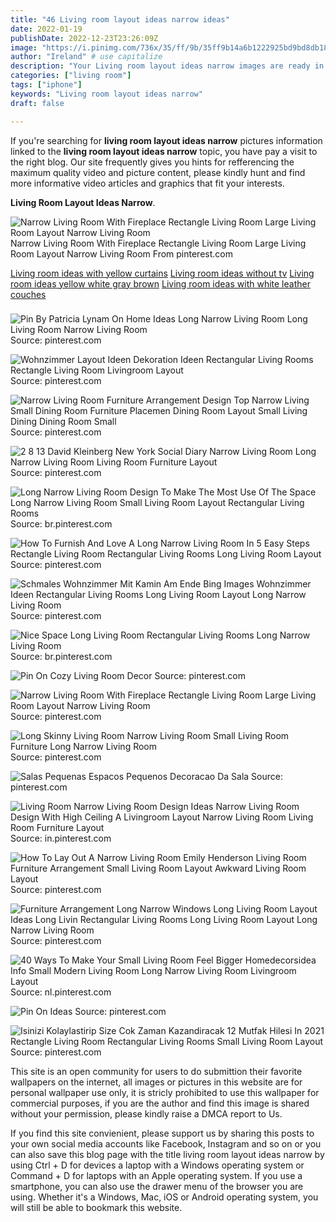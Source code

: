 ```yaml
---
title: "46 Living room layout ideas narrow ideas"
date: 2022-01-19
publishDate: 2022-12-23T23:26:09Z
image: "https://i.pinimg.com/736x/35/ff/9b/35ff9b14a6b1222925bd9bd8db18a4f1.jpg"
author: "Ireland" # use capitalize
description: "Your Living room layout ideas narrow images are ready in this website. Living room layout ideas narrow are a topic that is being searched for and liked by netizens now. You can Find and Download the Living room layout ideas narrow files here. Download all free photos."
categories: ["living room"]
tags: ["iphone"]
keywords: "Living room layout ideas narrow"
draft: false

---
```


If you're searching for **living room layout ideas narrow** pictures information linked to the **living room layout ideas narrow** topic, you have pay a visit to the right  blog.  Our site frequently  gives you  hints  for refferencing  the maximum  quality video and picture  content, please kindly hunt and find more informative video articles and graphics  that fit your interests.

**Living Room Layout Ideas Narrow**. 

![Narrow Living Room With Fireplace Rectangle Living Room Large Living Room Layout Narrow Living Room](https://i.pinimg.com/736x/29/6c/72/296c72fda87fe57d915962c27ac81750--long-livingroom-furniture-layout.jpg "Narrow Living Room With Fireplace Rectangle Living Room Large Living Room Layout Narrow Living Room")
Narrow Living Room With Fireplace Rectangle Living Room Large Living Room Layout Narrow Living Room From pinterest.com

[Living room ideas with yellow curtains](/living-room-ideas-with-yellow-curtains/)
[Living room ideas without tv](/living-room-ideas-without-tv/)
[Living room ideas yellow white gray brown](/living-room-ideas-yellow-white-gray-brown/)
[Living room ideas with white leather couches](/living-room-ideas-with-white-leather-couches/)



### 

 


![Pin By Patricia Lynam On Home Ideas Long Narrow Living Room Long Living Room Narrow Living Room](https://i.pinimg.com/originals/bf/f5/a3/bff5a3da2d98c0a8b6122494f9b8f6ea.jpg "Pin By Patricia Lynam On Home Ideas Long Narrow Living Room Long Living Room Narrow Living Room")
Source: pinterest.com

 

![Wohnzimmer Layout Ideen Dekoration Ideen Rectangular Living Rooms Rectangle Living Room Livingroom Layout](https://i.pinimg.com/736x/50/e6/3b/50e63bcf43052c16a5764fab9b021a82.jpg "Wohnzimmer Layout Ideen Dekoration Ideen Rectangular Living Rooms Rectangle Living Room Livingroom Layout")
Source: pinterest.com

 

![Narrow Living Room Furniture Arrangement Design Top Narrow Living Small Dining Room Furniture Placemen Dining Room Layout Small Living Dining Dining Room Small](https://i.pinimg.com/originals/29/fe/95/29fe9536d3a3da68e9318482c0c5604e.jpg "Narrow Living Room Furniture Arrangement Design Top Narrow Living Small Dining Room Furniture Placemen Dining Room Layout Small Living Dining Dining Room Small")
Source: pinterest.com

 

![2 8 13 David Kleinberg New York Social Diary Narrow Living Room Long Narrow Living Room Living Room Furniture Layout](https://i.pinimg.com/originals/65/ff/15/65ff15bb1d7ce5f3913f0214a1690fcc.jpg "2 8 13 David Kleinberg New York Social Diary Narrow Living Room Long Narrow Living Room Living Room Furniture Layout")
Source: pinterest.com

 

![Long Narrow Living Room Design To Make The Most Use Of The Space Long Narrow Living Room Small Living Room Layout Rectangular Living Rooms](https://i.pinimg.com/originals/74/6f/43/746f4383ab9cb5e89c0b5eab400ddc01.jpg "Long Narrow Living Room Design To Make The Most Use Of The Space Long Narrow Living Room Small Living Room Layout Rectangular Living Rooms")
Source: br.pinterest.com

 

![How To Furnish And Love A Long Narrow Living Room In 5 Easy Steps Rectangle Living Room Rectangular Living Rooms Long Living Room Layout](https://i.pinimg.com/736x/7a/30/91/7a30915a7f8887e0bdc832fdc16bfae3--long-rectangle-living-room-layout-long-narrow-family-room.jpg "How To Furnish And Love A Long Narrow Living Room In 5 Easy Steps Rectangle Living Room Rectangular Living Rooms Long Living Room Layout")
Source: pinterest.com

 

![Schmales Wohnzimmer Mit Kamin Am Ende Bing Images Wohnzimmer Ideen Rectangular Living Rooms Long Living Room Layout Long Narrow Living Room](https://i.pinimg.com/564x/4e/2d/71/4e2d7158c45e104d484ee709a9e121d7.jpg "Schmales Wohnzimmer Mit Kamin Am Ende Bing Images Wohnzimmer Ideen Rectangular Living Rooms Long Living Room Layout Long Narrow Living Room")
Source: pinterest.com

 

![Nice Space Long Living Room Rectangular Living Rooms Long Narrow Living Room](https://i.pinimg.com/originals/f2/94/80/f294805966d4326806ce46021da3b2d4.jpg "Nice Space Long Living Room Rectangular Living Rooms Long Narrow Living Room")
Source: br.pinterest.com

 

![Pin On Cozy Living Room Decor](https://i.pinimg.com/564x/cb/2e/d6/cb2ed6a187a0501bbb6150910b6de604--yellow-couch-decor-ideas.jpg "Pin On Cozy Living Room Decor")
Source: pinterest.com

 

![Narrow Living Room With Fireplace Rectangle Living Room Large Living Room Layout Narrow Living Room](https://i.pinimg.com/736x/29/6c/72/296c72fda87fe57d915962c27ac81750--long-livingroom-furniture-layout.jpg "Narrow Living Room With Fireplace Rectangle Living Room Large Living Room Layout Narrow Living Room")
Source: pinterest.com

 

![Long Skinny Living Room Narrow Living Room Small Living Room Furniture Long Narrow Living Room](https://i.pinimg.com/originals/7e/b6/23/7eb623a36ae56ac294d5a6a39f4a6257.jpg "Long Skinny Living Room Narrow Living Room Small Living Room Furniture Long Narrow Living Room")
Source: pinterest.com

 

![Salas Pequenas Espacos Pequenos Decoracao Da Sala](https://i.pinimg.com/originals/72/0a/6b/720a6b08074be2fb01e27081e1afe316.jpg "Salas Pequenas Espacos Pequenos Decoracao Da Sala")
Source: pinterest.com

 

![Living Room Narrow Living Room Design Ideas Narrow Living Room Design With High Ceiling A Livingroom Layout Narrow Living Room Living Room Furniture Layout](https://i.pinimg.com/originals/72/60/d8/7260d829fa56174f89d9480df952750d.jpg "Living Room Narrow Living Room Design Ideas Narrow Living Room Design With High Ceiling A Livingroom Layout Narrow Living Room Living Room Furniture Layout")
Source: in.pinterest.com

 

![How To Lay Out A Narrow Living Room Emily Henderson Living Room Furniture Arrangement Small Living Room Layout Awkward Living Room Layout](https://i.pinimg.com/originals/ed/de/12/edde12519d7375ff9055545cb27d0212.jpg "How To Lay Out A Narrow Living Room Emily Henderson Living Room Furniture Arrangement Small Living Room Layout Awkward Living Room Layout")
Source: pinterest.com

 

![Furniture Arrangement Long Narrow Windows Long Living Room Layout Ideas Long Livin Rectangular Living Rooms Long Living Room Layout Long Narrow Living Room](https://i.pinimg.com/originals/3a/85/07/3a8507184cfd88270dba4f7807badcdc.jpg "Furniture Arrangement Long Narrow Windows Long Living Room Layout Ideas Long Livin Rectangular Living Rooms Long Living Room Layout Long Narrow Living Room")
Source: pinterest.com

 

![40 Ways To Make Your Small Living Room Feel Bigger Homedecorsidea Info Small Modern Living Room Long Narrow Living Room Livingroom Layout](https://i.pinimg.com/originals/65/25/70/6525700d0794a6630564964a7e400bc7.jpg "40 Ways To Make Your Small Living Room Feel Bigger Homedecorsidea Info Small Modern Living Room Long Narrow Living Room Livingroom Layout")
Source: nl.pinterest.com

 

![Pin On Ideas](https://i.pinimg.com/originals/b9/8a/c9/b98ac94b111c2469e431a6dea63e1600.jpg "Pin On Ideas")
Source: pinterest.com

 

![Isinizi Kolaylastirip Size Cok Zaman Kazandiracak 12 Mutfak Hilesi In 2021 Rectangle Living Room Rectangular Living Rooms Small Living Room Layout](https://i.pinimg.com/736x/35/ff/9b/35ff9b14a6b1222925bd9bd8db18a4f1.jpg "Isinizi Kolaylastirip Size Cok Zaman Kazandiracak 12 Mutfak Hilesi In 2021 Rectangle Living Room Rectangular Living Rooms Small Living Room Layout")
Source: pinterest.com

 

This site is an open community for users to do submittion their favorite wallpapers on the internet, all images or pictures in this website are for personal wallpaper use only, it is stricly prohibited to use this wallpaper for commercial purposes, if you are the author and find this image is shared without your permission, please kindly raise a DMCA report to Us.

If you find this site convienient, please support us by sharing this posts to your own social media accounts like Facebook, Instagram and so on or you can also save this blog page with the title living room layout ideas narrow by using Ctrl + D for devices a laptop with a Windows operating system or Command + D for laptops with an Apple operating system. If you use a smartphone, you can also use the drawer menu of the browser you are using. Whether it's a Windows, Mac, iOS or Android operating system, you will still be able to bookmark this website.
